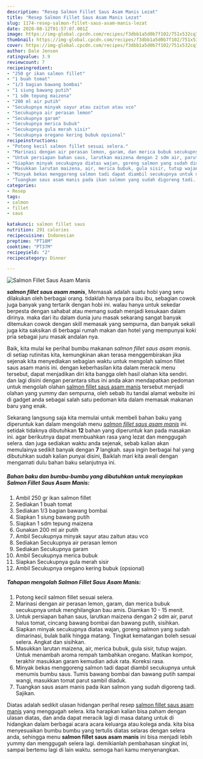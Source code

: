 ```yaml
---
description: "Resep Salmon Fillet Saus Asam Manis Lezat"
title: "Resep Salmon Fillet Saus Asam Manis Lezat"
slug: 1174-resep-salmon-fillet-saus-asam-manis-lezat
date: 2020-08-12T01:57:07.001Z
image: https://img-global.cpcdn.com/recipes/f3dbb1a5d0b7f102/751x532cq70/salmon-fillet-saus-asam-manis-foto-resep-utama.jpg
thumbnail: https://img-global.cpcdn.com/recipes/f3dbb1a5d0b7f102/751x532cq70/salmon-fillet-saus-asam-manis-foto-resep-utama.jpg
cover: https://img-global.cpcdn.com/recipes/f3dbb1a5d0b7f102/751x532cq70/salmon-fillet-saus-asam-manis-foto-resep-utama.jpg
author: Dale Jensen
ratingvalue: 3.9
reviewcount: 7
recipeingredient:
- "250 gr ikan salmon fillet"
- "1 buah tomat"
- "1/3 bagian bawang bombai"
- "1 siung bawang putih"
- "1 sdm tepung maizena"
- "200 ml air putih"
- "Secukupnya minyak sayur atau zaitun atau vco"
- "Secukupnya air perasan lemon"
- "Secukupnya garam"
- "Secukupnya merica bubuk"
- "Secukupnya gula merah sisir"
- "Secukupnya oregano kering bubuk opsional"
recipeinstructions:
- "Potong kecil salmon fillet sesuai selera."
- "Marinasi dengan air perasan lemon, garam, dan merica bubuk secukupnya untuk menghilangkan bau amis. Diamkan 10 - 15 menit."
- "Untuk persiapan bahan saus, larutkan maizena dengan 2 sdm air, parut halus tomat, cincang bawang bombai dan bawang putih, sisihkan."
- "Siapkan minyak secukupnya diatas wajan, goreng salmon yang sudah dimarinasi, bulak balik hingga matang. Tingkat kematangan boleh sesuai selera. Angkat dan sisihkan."
- "Masukkan larutan maizena, air, merica bubuk, gula sisir, tutup wajan. Untuk menambah aroma rempah tambahkan oregano. Matikan kompor, terakhir masukkan garam kemudian aduk rata. Koreksi rasa."
- "Minyak bekas menggoreng salmon tadi dapat diambil secukupnya untuk menumis bumbu saus. Tumis bawang bombai dan bawang putih sampai wangi, masukkan tomat parut sambil diaduk."
- "Tuangkan saus asam manis pada ikan salmon yang sudah digoreng tadi. Sajikan."
categories:
- Resep
tags:
- salmon
- fillet
- saus

katakunci: salmon fillet saus 
nutrition: 291 calories
recipecuisine: Indonesian
preptime: "PT18M"
cooktime: "PT37M"
recipeyield: "2"
recipecategory: Dinner

---
```



![Salmon Fillet Saus Asam Manis](https://img-global.cpcdn.com/recipes/f3dbb1a5d0b7f102/751x532cq70/salmon-fillet-saus-asam-manis-foto-resep-utama.jpg)

<b><i>salmon fillet saus asam manis</i></b>, Memasak adalah suatu hobi yang seru dilakukan oleh berbagai orang. tidaklah hanya para ibu ibu, sebagian cowok juga banyak yang tertarik dengan hobi ini. walau hanya untuk sekedar berpesta dengan sahabat atau memang sudah menjadi kesukaan dalam dirinya. maka dari itu dalam dunia juru masak sekarang sangat banyak ditemukan cowok dengan skill memasak yang sempurna, dan banyak sekali juga kita saksikan di berbagai rumah makan dan hotel yang mempunyai koki pria sebagai juru masak andalan nya.



Baik, kita mulai ke perihal bumbu makanan <i>salmon fillet saus asam manis</i>. di setiap rutinitas kita, kemungkinan akan terasa menggembirakan jika sejenak kita menyediakan sebagian waktu untuk mengolah salmon fillet saus asam manis ini. dengan keberhasilan kita dalam meracik menu tersebut, dapat menjadikan diri kita bangga oleh hasil olahan kita sendiri. dan lagi disini dengan perantara situs ini anda akan mendapatkan pedoman untuk mengolah olahan <u>salmon fillet saus asam manis</u> tersebut menjadi olahan yang yummy dan sempurna, oleh sebab itu tandai alamat website ini di gadget anda sebagai salah satu pedoman kita dalam memasak makanan baru yang enak.


Sekarang langsung saja kita memulai untuk membeli bahan baku yang diperuntuk kan dalam mengolah menu <u><i>salmon fillet saus asam manis</i></u> ini. setidak tidaknya dibutuhkan <b>12</b> bahan yang diperuntuk kan pada masakan ini. agar berikutnya dapat membuahkan rasa yang lezat dan menggugah selera. dan juga sediakan waktu anda sejenak, sebab kalian akan memulainya sedikit banyak dengan <b>7</b> langkah. saya ingin berbagai hal yang dibutuhkan sudah kalian punyai disini, Baiklah mari kita awali dengan mengamati dulu bahan baku selanjutnya ini.

<!--inarticleads1-->

##### Bahan baku dan bumbu-bumbu yang dibutuhkan untuk menyiapkan Salmon Fillet Saus Asam Manis:

1. Ambil 250 gr ikan salmon fillet
1. Sediakan 1 buah tomat
1. Sediakan 1/3 bagian bawang bombai
1. Siapkan 1 siung bawang putih
1. Siapkan 1 sdm tepung maizena
1. Gunakan 200 ml air putih
1. Ambil Secukupnya minyak sayur atau zaitun atau vco
1. Sediakan Secukupnya air perasan lemon
1. Sediakan Secukupnya garam
1. Ambil Secukupnya merica bubuk
1. Siapkan Secukupnya gula merah sisir
1. Ambil Secukupnya oregano kering bubuk (opsional)




<!--inarticleads2-->

##### Tahapan mengolah Salmon Fillet Saus Asam Manis:

1. Potong kecil salmon fillet sesuai selera.
1. Marinasi dengan air perasan lemon, garam, dan merica bubuk secukupnya untuk menghilangkan bau amis. Diamkan 10 - 15 menit.
1. Untuk persiapan bahan saus, larutkan maizena dengan 2 sdm air, parut halus tomat, cincang bawang bombai dan bawang putih, sisihkan.
1. Siapkan minyak secukupnya diatas wajan, goreng salmon yang sudah dimarinasi, bulak balik hingga matang. Tingkat kematangan boleh sesuai selera. Angkat dan sisihkan.
1. Masukkan larutan maizena, air, merica bubuk, gula sisir, tutup wajan. Untuk menambah aroma rempah tambahkan oregano. Matikan kompor, terakhir masukkan garam kemudian aduk rata. Koreksi rasa.
1. Minyak bekas menggoreng salmon tadi dapat diambil secukupnya untuk menumis bumbu saus. Tumis bawang bombai dan bawang putih sampai wangi, masukkan tomat parut sambil diaduk.
1. Tuangkan saus asam manis pada ikan salmon yang sudah digoreng tadi. Sajikan.




Diatas adalah sedikit ulasan hidangan perihal resep <u>salmon fillet saus asam manis</u> yang menggugah selera. kita harapkan kalian bisa paham dengan ulasan diatas, dan anda dapat meracik lagi di masa datang untuk di hidangkan dalam berbagai acara acara keluarga atau kolega anda. kita bisa menyesuaikan bumbu bumbu yang tertulis diatas selaras dengan selera anda, sehingga menu <b>salmon fillet saus asam manis</b> ini bisa menjadi lebih yummy dan menggugah selera lagi. demikianlah pembahasan singkat ini, sampai bertemu lagi di lain waktu. semoga hari kamu menyenangkan.
